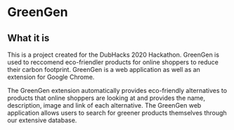 # GreenGen

## What it is

This is a project created for the DubHacks 2020 Hackathon. GreenGen is used to reccomend eco-friendler products for online shoppers to reduce their carbon footprint. GreenGen is a web application as well as an extension for Google Chrome. 

The GreenGen extension automatically provides eco-friendly alternatives to products that online shoppers are looking at and provides the name, description, image and link of each alternative. The GreenGen web application allows users to search for greener products themselves through our extensive database. 
